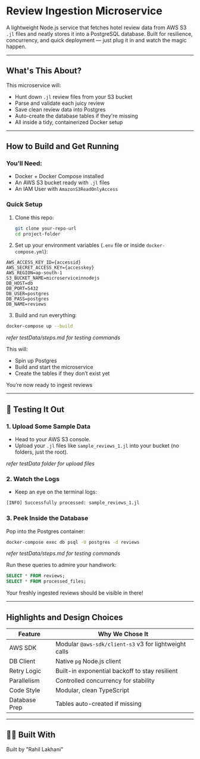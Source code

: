# Review Ingestion Microservice

A lightweight Node.js service that fetches hotel review data from AWS S3 `.jl` files and neatly stores it into a PostgreSQL database. Built for resilience, concurrency, and quick deployment — just plug it in and watch the magic happen.

---

## What's This About?
This microservice will:
- Hunt down `.jl` review files from your S3 bucket
- Parse and validate each juicy review
- Save clean review data into Postgres
- Auto-create the database tables if they're missing
- All inside a tidy, containerized Docker setup

---

## How to Build and Get Running

### You’ll Need:
- Docker + Docker Compose installed
- An AWS S3 bucket ready with `.jl` files
- An IAM User with `AmazonS3ReadOnlyAccess`

### Quick Setup

1. Clone this repo:
   ```bash
   git clone your-repo-url
   cd project-folder
   ```

2. Set up your environment variables (`.env` file or inside `docker-compose.yml`):
```env
AWS_ACCESS_KEY_ID={accessid}
AWS_SECRET_ACCESS_KEY={accesskey}
AWS_REGION=ap-south-1
S3_BUCKET_NAME=microserviceinnodejs
DB_HOST=db
DB_PORT=5432
DB_USER=postgres
DB_PASS=postgres
DB_NAME=reviews
```

3. Build and run everything:
```bash
docker-compose up --build
```
<i>refer testData/steps.md for testing commands</i>

 
This will:
- Spin up Postgres
- Build and start the microservice
- Create the tables if they don’t exist yet

You’re now ready to ingest reviews

---

## 🧪 Testing It Out

### 1. Upload Some Sample Data
- Head to your AWS S3 console.
- Upload your `.jl` files like `sample_reviews_1.jl` into your bucket (no folders, just the root).

<i>refer testData folder for upload files</i>

### 2. Watch the Logs
- Keep an eye on the terminal logs:
```bash
[INFO] Successfully processed: sample_reviews_1.jl
```

### 3. Peek Inside the Database

Pop into the Postgres container:
```bash
docker-compose exec db psql -U postgres -d reviews
```
<i>refer testData/steps.md for testing commands</i>

Run these queries to admire your handiwork:
```sql
SELECT * FROM reviews;
SELECT * FROM processed_files;
```

Your freshly ingested reviews should be visible in there!

---

## Highlights and Design Choices

| Feature          | Why We Chose It |
|------------------|-----------------|
| AWS SDK          | Modular `@aws-sdk/client-s3` v3 for lightweight calls |
| DB Client        | Native `pg` Node.js client |
| Retry Logic      | Built-in exponential backoff to stay resilient |
| Parallelism      | Controlled concurrency for stability |
| Code Style       | Modular, clean TypeScript |
| Database Prep    | Tables auto-created if missing |

---

## 🧙‍♂️ Built With
Built by "Rahil Lakhani" 
